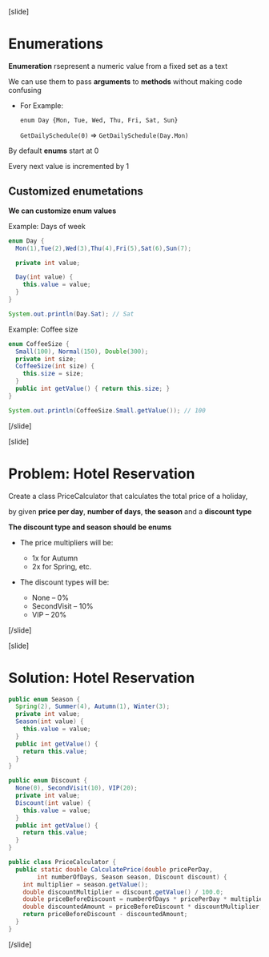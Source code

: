 [slide]

# Enumerations

**Enumeration** rsepresent a numeric value from a fixed set as a text

We can use them to pass **arguments** to **methods** without making code confusing

- For Example: 

  `enum Day {Mon, Tue, Wed, Thu, Fri, Sat, Sun}`

  `GetDailySchedule(0)` =>  `GetDailySchedule(Day.Mon)`

By default **enums** start at 0

Every next value is incremented by 1

## Customized enumetations

**We can customize enum values**

Example: Days of week

```java
enum Day { 
  Mon(1),Tue(2),Wed(3),Thu(4),Fri(5),Sat(6),Sun(7);

  private int value;

  Day(int value) {
    this.value = value;
  }
}

System.out.println(Day.Sat); // Sat
```
Example: Coffee size

```java
enum CoffeeSize { 
  Small(100), Normal(150), Double(300);
  private int size;
  CoffeeSize(int size) {
    this.size = size;
  }
  public int getValue() { return this.size; }
}

System.out.println(CoffeeSize.Small.getValue()); // 100
```
[/slide]

[slide]

# Problem: Hotel Reservation 

Create a class PriceCalculator that calculates the total price of a holiday, 

by given **price per day**, **number of days**, **the season** and a **discount type**

**The discount type and season should be enums**

- The price multipliers will be:
  - 1x for Autumn
  - 2x for Spring, etc.

- The discount types will be:
  - None – 0%
  - SecondVisit – 10%
  - VIP – 20%

[/slide]

[slide]

# Solution: Hotel Reservation 

```java
public enum Season {
  Spring(2), Summer(4), Autumn(1), Winter(3);
  private int value;
  Season(int value) {
    this.value = value;
  }
  public int getValue() {
    return this.value;
  }
}

public enum Discount {
  None(0), SecondVisit(10), VIP(20);
  private int value;
  Discount(int value) {
    this.value = value;
  }
  public int getValue() {
    return this.value;
  }
}

public class PriceCalculator {
  public static double CalculatePrice(double pricePerDay,
		int numberOfDays, Season season, Discount discount) {
    int multiplier = season.getValue();
    double discountMultiplier = discount.getValue() / 100.0;
    double priceBeforeDiscount = numberOfDays * pricePerDay * multiplier;
    double discountedAmount = priceBeforeDiscount * discountMultiplier;
    return priceBeforeDiscount - discountedAmount;
  }
}
```

[/slide]